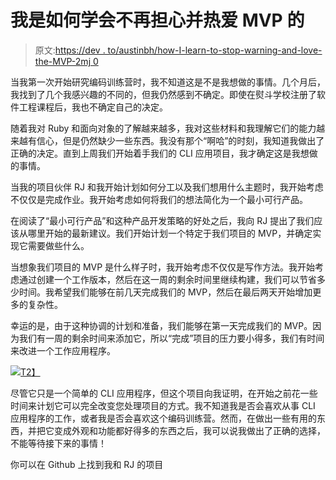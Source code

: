 # 我是如何学会不再担心并热爱 MVP 的

> 原文:[https://dev . to/austinbh/how-I-learn-to-stop-warning-and-love-the-MVP-2mj 0](https://dev.to/austinbh/how-i-learned-to-stop-worrying-and-love-the-mvp-2mj0)

当我第一次开始研究编码训练营时，我不知道这是不是我想做的事情。几个月后，我找到了几个我感兴趣的不同的，但我仍然感到不确定。即使在熨斗学校注册了软件工程课程后，我也不确定自己的决定。

随着我对 Ruby 和面向对象的了解越来越多，我对这些材料和我理解它们的能力越来越有信心，但是仍然缺少一些东西。我没有那个“啊哈”的时刻，我知道我做出了正确的决定。直到上周我们开始着手我们的 CLI 应用项目，我才确定这是我想做的事情。

当我的项目伙伴 RJ 和我开始计划如何分工以及我们想用什么主题时，我开始考虑不仅仅是完成作业。我开始考虑如何将我们的想法简化为一个最小可行产品。

在阅读了“最小可行产品”和这种产品开发策略的好处之后，我向 RJ 提出了我们应该从哪里开始的最新建议。我们开始计划一个特定于我们项目的 MVP，并确定实现它需要做些什么。

当想象我们项目的 MVP 是什么样子时，我开始考虑不仅仅是写作方法。我开始考虑通过创建一个工作版本，然后在这一周的剩余时间里继续构建，我们可以节省多少时间。我希望我们能够在前几天完成我们的 MVP，然后在最后两天开始增加更多的复杂性。

幸运的是，由于这种协调的计划和准备，我们能够在第一天完成我们的 MVP。因为我们有一周的剩余时间来添加它，所以“完成”项目的压力要小得多，我们有时间来改进一个工作应用程序。

[![](../Images/b1bbcd46957c4ae56036b1c3a6f98dde.png)T2】](https://i.giphy.com/media/9rjRwzhpZgt3QAYss5/giphy.gif)

尽管它只是一个简单的 CLI 应用程序，但这个项目向我证明，在开始之前花一些时间来计划它可以完全改变您处理项目的方式。我不知道我是否会喜欢从事 CLI 应用程序的工作，或者我是否会喜欢这个编码训练营。然而，在做出一些有用的东西，并把它变成外观和功能都好得多的东西之后，我可以说我做出了正确的选择，不能等待接下来的事情！

你可以在 Github 上找到我和 RJ 的项目